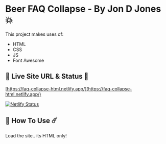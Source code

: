 # Beer FAQ Collapse - By Jon D Jones 💥

This project makes uses of:

- HTML
- CSS
- JS
- Font Awesome

## 👻 Live Site URL & Status 👺

[https://faq-collapse-html.netlify.app/](https://faq-collapse-html.netlify.app/)

[![Netlify Status](https://api.netlify.com/api/v1/badges/e6d2112e-e16e-4c3f-ad0f-04a2d35e9596/deploy-status)](https://app.netlify.com/sites/faq-collapse-html/deploys)

## 👾 How To Use ☄️

Load the site.. its HTML only!
